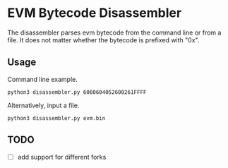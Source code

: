# EVM Bytecode Disassembler


The disassembler parses evm bytecode from the command line or from a file. It does not matter whether the bytecode is prefixed with "0x".

## Usage 
Command line example.

```
python3 disassembler.py 6060604052600261FFFF
```

Alternatively, input a file.

```
python3 disassembler.py evm.bin
```

## TODO

- [ ] add support for different forks